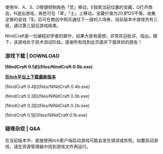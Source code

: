 使用W、A、S、D按键控制角色「您」移动，E探索当前位置的宝藏，Q打开商店，N退出游戏，角色可在「草」「土」上移动。宝藏价值为20$至120$不等。收集足够的金钱「$」后可在商店中购买通往下一层的入场券，目前版本中游戏共有三层，通过第三层后游戏结束。

NindCraft是一位编程初学者的屑作，如果大家有感想，非常欢迎批评、指出。眼下，该游戏处于技术测试阶段。感谢所有找到此页面并下载体验的朋友！  

### 游戏下载 | DOWNLOAD

**[NindCraft 0.5β](files/NindCraft 0.5b.exe)**

**[在itch平台上下载最新版本](https://xnye.itch.io/nc)**

[NindCraft 0.4β](files/NiNdCraft 0.4b.exe)

[NindCraft 0.3β](files/NiNdCraft 0.3b.exe)

[NindCraft 0.2β](files/NiNdCraft 0.2b.exe)

[NindCraft 0.1β](files/NiNdCraft 0.1b.exe)

### 疑难杂症 | Q&A

在当前版本中，直接使用itch客户端启动游戏可能会发生错误或失败。如要启动游戏，请在资源管理器中找到游戏文件再运行。
